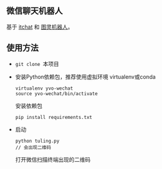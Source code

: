 ## 微信聊天机器人 
基于 [itchat](https://github.com/littlecodersh/ItChat) 和 [图灵机器人](http://www.tuling123.com)。

## 使用方法
* `git clone `本项目
* 安装Python依赖包，推荐使用虚拟环境 virtualenv或conda

    ```
    virtualenv yvo-wechat
    source yvo-wechat/bin/activate
    ```
    
    安装依赖包
    
    ```
    pip install requirements.txt
    ```
* 启动

    ```shell
    python tuling.py
    // 会出现二维码
    ```
    
    打开微信扫描终端出现的二维码
    
    